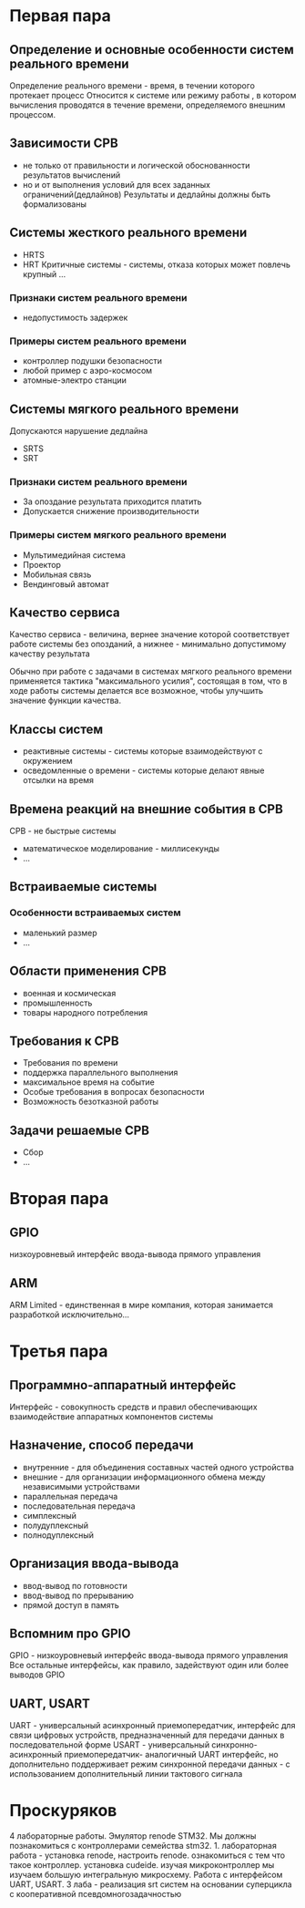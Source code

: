 # Первая пара
## Определение и основные особенности систем реального времени
Определение реального времени - время, в течении которого протекает процесс
Относится к системе или режиму работы , в котором вычисления проводятся в течение времени, определяемого внешним процессом.
## Зависимости СРВ
- не только от правильности и логической обоснованности результатов вычислений
- но и от выполнения условий для всех заданных ограничений(дедлайнов)
Результаты и дедлайны должны быть формализованы 
## Системы жесткого реального времени
- HRTS
- HRT
Критичные системы - системы, отказа которых может повлечь крупный ...
### Признаки систем реального времени
- недопустимость задержек
### Примеры систем реального времени
- контроллер подушки безопасности
- любой пример с аэро-космосом
- атомные-электро станции
## Системы мягкого реального времени
Допускаются нарушение дедлайна
- SRTS
- SRT
### Признаки систем реального времени
- За опоздание результата приходится платить
- Допускается снижение производительности
### Примеры систем мягкого реального времени
- Мультимедийная система
- Проектор
- Мобильная связь
- Вендинговый автомат
## Качество сервиса
Качество сервиса - величина, вернее  значение которой соответствует  работе системы без опозданий, а нижнее - минимально допустимому качеству результата

Обычно при работе с задачами в системах мягкого реального времени применяется тактика "максимального усилия", состоящая в том, что в ходе работы системы делается все возможное, чтобы улучшить значение функции качества.
## Классы систем
- реактивные системы - системы которые взаимодействуют с окружением
- осведомленные о времени - системы которые делают явные отсылки на время
## Времена реакций на внешние события в СРВ
СРВ - не быстрые системы
- математическое моделирование - миллисекунды
- ...
## Встраиваемые системы
### Особенности встраиваемых систем
- маленький размер
- ...
## Области применения СРВ
- военная и космическая
- промышленность
- товары народного потребления 
## Требования к СРВ
- Требования по времени
- поддержка параллельного выполнения
- максимальное время на событие
- Особые требования в вопросах безопасности 
- Возможность безотказной работы
## Задачи решаемые СРВ
- Сбор
- ...

# Вторая пара
## GPIO
низкоуровневый интерфейс ввода-вывода прямого управления
## ARM
ARM Limited - единственная в мире компания, которая занимается разработкой исключительно...
# Третья пара
## Программно-аппаратный интерфейс
Интерфейс - совокупность средств и правил обеспечивающих взаимодействие аппаратных компонентов системы
## Назначение, способ передачи
- внутренние - для объединения составных частей одного устройства
- внешние - для организации информационного обмена между независимыми устройствами
- параллельная передача
- последовательная передача
- симплексный
- полудуплексный
- полнодуплексный

## Организация ввода-вывода
- ввод-вывод по готовности
- ввод-вывод по прерыванию
- прямой доступ в память
## Вспомним про GPIO
GPIO - низкоуровневый интерфейс ввода-вывода прямого управления
Все остальные интерфейсы, как правило, задействуют один или более выводов GPIO
## UART, USART
UART - универсальный асинхронный приемопередатчик, интерфейс для связи цифровых устройств, предназначенный для передачи данных в последовательной форме
USART - универсальный синхронно-асинхронный приемопередатчик- аналогичный UART интерфейс, но дополнительно поддерживает режим синхронной передачи данных - с использованием дополнительный линии тактового сигнала 
# Проскуряков
4 лабораторные работы.
Эмулятор renode STM32. Мы должны познакомиться с контроллерами семейства stm32. 1. лабораторная работа - установка renode, настроить renode. ознакомиться с тем что такое контроллер. установка cudeide. изучая микроконтроллер мы изучаем большую интегральную микросхему. Работа с интерфейсом UART, USART. 
3 лаба - реализация srt систем на основании суперцикла с кооперативной псевдомногозадачностью 
